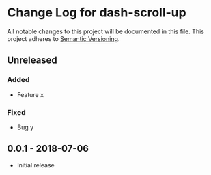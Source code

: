 # Change Log for dash-scroll-up
All notable changes to this project will be documented in this file.
This project adheres to [Semantic Versioning](http://semver.org/).

## Unreleased

### Added
- Feature x

### Fixed
- Bug y

## 0.0.1 - 2018-07-06
- Initial release

[Unreleased]: https://github.com/martinbaste/dash-scroll-up/v0.0.1...HEAD

